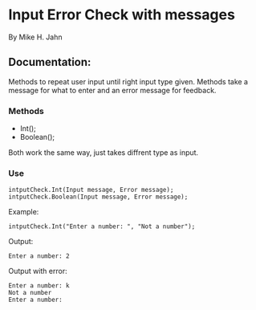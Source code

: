 # Input Error Check with messages
By Mike H. Jahn

## Documentation:
Methods to repeat user input until right input type given.
Methods take a message for what to enter and an error message for feedback.

### Methods 
- Int();
- Boolean();

Both work the same way, just takes diffrent type as input.

### Use

```
intputCheck.Int(Input message, Error message);
intputCheck.Boolean(Input message, Error message);
```

Example:
```
intputCheck.Int("Enter a number: ", "Not a number");
```

Output:
```
Enter a number: 2
```

Output with error:
```
Enter a number: k
Not a number
Enter a number: 
```
